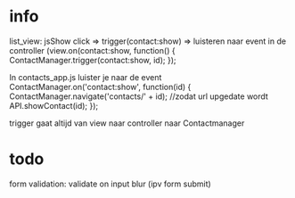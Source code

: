info
=====

list_view: 
jsShow click => trigger(contact:show) => luisteren naar event in de controller (view.on(contact:show, function() {
	ContactManager.trigger(contact:show, id);
});

In contacts_app.js luister je naar de event
ContactManager.on('contact:show', function(id) {
    ContactManager.navigate('contacts/' + id); //zodat url upgedate wordt
    API.showContact(id);
});

trigger gaat altijd van view naar controller naar Contactmanager

todo
====
form validation: validate on input blur (ipv form submit)